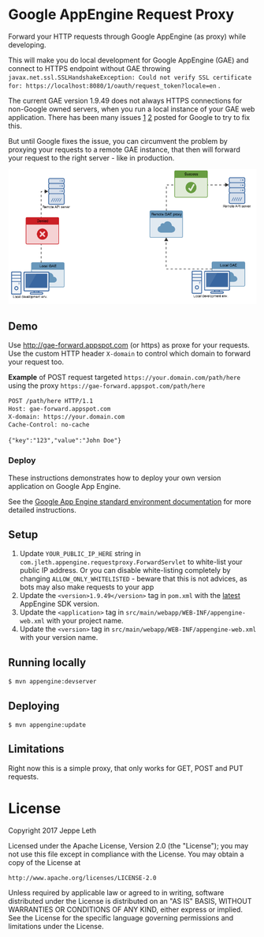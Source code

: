 # Google AppEngine Request Proxy

Forward your HTTP requests through Google AppEngine (as proxy) while developing.

This will make you do local development for Google AppEngine (GAE) and connect to HTTPS endpoint without
GAE throwing `javax.net.ssl.SSLHandshakeException: Could not verify SSL certificate for: https://localhost:8080/1/oauth/request_token?locale=en` .

The current GAE version 1.9.49 does not always HTTPS connections for non-Google owned servers, when you
run a local instance of your GAE web application. There has been many issues [1](https://code.google.com/p/googleappengine/issues/detail?id=5203) [2](https://code.google.com/p/googleappengine/issues/detail?id=12705) posted for Google to try to fix this.

But until Google fixes the issue, you can circumvent the problem by proxying your requests to a remote
GAE instance, that then will forward your request to the right server - like in production.

![proxy](https://github.com/JeppeLeth/Google-AppEngine-request-proxy/raw/master/art/proxy.png "Development using a proxy")


## Demo
Use http://gae-forward.appspot.com (or https) as proxe for your requests.
Use the custom HTTP header `X-domain` to control which domain to forward your request too.

**Example** of POST request targeted `https://your.domain.com/path/here` using the proxy `https://gae-forward.appspot.com/path/here`

    POST /path/here HTTP/1.1
    Host: gae-forward.appspot.com
    X-domain: https://your.domain.com
    Cache-Control: no-cache

    {"key":"123","value":"John Doe"}



### Deploy
These instructions demonstrates how to deploy your own version application on Google App Engine.

See the [Google App Engine standard environment documentation][ae-docs] for more
detailed instructions.

[ae-docs]: https://cloud.google.com/appengine/docs/java/

## Setup
1. Update `YOUR_PUBLIC_IP_HERE` string in `com.jleth.appengine.requestproxy.ForwardServlet`
   to white-list your public IP address. Or you can disable white-listing completely by changing
   `ALLOW_ONLY_WHITELISTED` - beware that this is not advices, as bots may also make requests to your app
1. Update the `<version>1.9.49</version>` tag in `pom.xml`
   with the [latest][sdk-download] AppEngine SDK version.
1. Update the `<application>` tag in `src/main/webapp/WEB-INF/appengine-web.xml`
   with your project name.
1. Update the `<version>` tag in `src/main/webapp/WEB-INF/appengine-web.xml`
   with your version name.

## Running locally
    $ mvn appengine:devserver

## Deploying
    $ mvn appengine:update

## Limitations
Right now this is a simple proxy, that only works for GET, POST and PUT requests.

[sdk-download]: https://cloud.google.com/appengine/docs/java/

License
=======
Copyright 2017 Jeppe Leth

Licensed under the Apache License, Version 2.0 (the "License");
you may not use this file except in compliance with the License.
You may obtain a copy of the License at

    http://www.apache.org/licenses/LICENSE-2.0

Unless required by applicable law or agreed to in writing, software
distributed under the License is distributed on an "AS IS" BASIS,
WITHOUT WARRANTIES OR CONDITIONS OF ANY KIND, either express or implied.
See the License for the specific language governing permissions and
limitations under the License.
